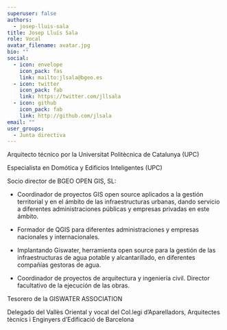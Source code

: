 ```yaml
---
superuser: false
authors:
  - josep-lluis-sala
title: Josep Lluís Sala
role: Vocal
avatar_filename: avatar.jpg
bio: ""
social:
  - icon: envelope
    icon_pack: fas
    link: mailto:jlsala@bgeo.es
  - icon: twitter
    icon_pack: fab
    link: https://twitter.com/jllsala
  - icon: github
    icon_pack: fab
    link: http://github.com/jlsala
email: ""
user_groups:
  - Junta directiva
---
```

Arquitecto técnico por la Universitat Politècnica de Catalunya (UPC)

Especialista en Domótica y Edificios Inteligentes (UPC)

Socio director de BGEO OPEN GIS, SL:

-   Coordinador de proyectos GIS open source aplicados a la gestión
    territorial y en el ámbito de las infraestructuras urbanas, dando
    servicio a diferentes administraciones públicas y empresas privadas
    en este ámbito.

-   Formador de QGIS para diferentes administraciones y empresas
    nacionales y internacionales.

-   Implantando Giswater, herramienta open source para la gestión de las
    infraestructuras de agua potable y alcantarillado, en diferentes
    compañías gestoras de agua.

-   Coordinador de proyectos de arquitectura y ingeniería civil.
    Director facultativo de la ejecución de las obras.

Tesorero de la GISWATER ASSOCIATION

Delegado del Vallès Oriental y vocal del Col.legi d’Aparelladors,
Arquitectes tècnics i Enginyers d’Edificació de Barcelona
